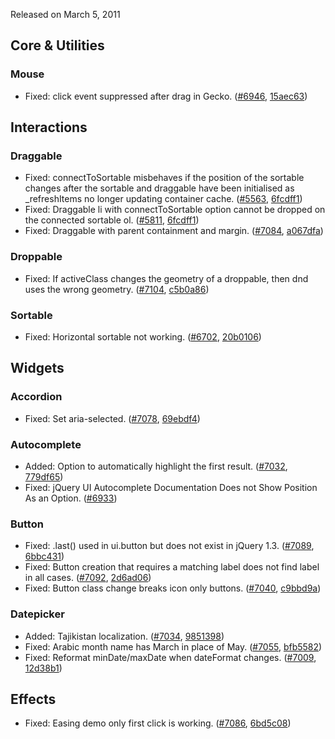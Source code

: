 <script>{
	"title": "jQuery UI 1.8.11 Changelog"
}</script>

Released on March 5, 2011

## Core &amp; Utilities

### Mouse

* Fixed: click event suppressed after drag in Gecko. ([#6946](http://bugs.jqueryui.com/ticket/6946), [15aec63](https://github.com/jquery/jquery-ui/commit/15aec63edc10bffcce638ff5244b5faba1ef51fd))

## Interactions

### Draggable

* Fixed: connectToSortable misbehaves if the position of the sortable changes after the sortable and draggable have been initialised as _refreshItems no longer updating container cache. ([#5563](http://bugs.jqueryui.com/ticket/5563), [6fcdff1](https://github.com/jquery/jquery-ui/commit/6fcdff13fa4a14dd5427f71f83727b87520349fb))
* Fixed: Draggable li with connectToSortable option cannot be dropped on the connected sortable ol. ([#5811](http://bugs.jqueryui.com/ticket/5811), [6fcdff1](https://github.com/jquery/jquery-ui/commit/6fcdff13fa4a14dd5427f71f83727b87520349fb))
* Fixed: Draggable with parent containment and margin. ([#7084](http://bugs.jqueryui.com/ticket/7084), [a067dfa](https://github.com/jquery/jquery-ui/commit/a067dfa8a22f9705bd062cfd651feb0bff3e3cf6))

### Droppable

* Fixed: If activeClass changes the geometry of a droppable, then dnd uses the wrong geometry. ([#7104](http://bugs.jqueryui.com/ticket/7104), [c5b0a86](https://github.com/jquery/jquery-ui/commit/c5b0a8660a57676815901b24be84b3a4bb5a625a))

### Sortable

* Fixed: Horizontal sortable not working. ([#6702](http://bugs.jqueryui.com/ticket/6702), [20b0106](https://github.com/jquery/jquery-ui/commit/20b010640e837cad1ad7203e02b28b399e328725))

## Widgets

### Accordion

* Fixed: Set aria-selected. ([#7078](http://bugs.jqueryui.com/ticket/7078), [69ebdf4](https://github.com/jquery/jquery-ui/commit/69ebdf46a596de6e6889f9532fdad6ad841cc765))

### Autocomplete

* Added: Option to automatically highlight the first result. ([#7032](http://bugs.jqueryui.com/ticket/7032), [779df65](https://github.com/jquery/jquery-ui/commit/779df6517d4e1bdd7ed3667537adb67c7443d15f))
* Fixed: jQuery UI Autocomplete Documentation Does not Show Position As an Option. ([#6933](http://bugs.jqueryui.com/ticket/6933))

### Button

* Fixed: .last() used in ui.button but does not exist in jQuery 1.3. ([#7089](http://bugs.jqueryui.com/ticket/7089), [6bbc431](https://github.com/jquery/jquery-ui/commit/6bbc43113ccd2722919e4149248c3316c143b287))
* Fixed: Button creation that requires a matching label does not find label in all cases. ([#7092](http://bugs.jqueryui.com/ticket/7092), [2d6ad06](https://github.com/jquery/jquery-ui/commit/2d6ad068733a18e5b69815192e7c0f5614410c56))
* Fixed: Button class change breaks icon only buttons. ([#7040](http://bugs.jqueryui.com/ticket/7040), [c9bbd9a](https://github.com/jquery/jquery-ui/commit/c9bbd9aa6e8bd23e314f4e284aec3b18c6ad797c))

### Datepicker

* Added: Tajikistan localization. ([#7034](http://bugs.jqueryui.com/ticket/7034), [9851398](https://github.com/jquery/jquery-ui/commit/98513985a27153e54eac5cdccd4643047f88c63a))
* Fixed: Arabic month name has March in place of May. ([#7055](http://bugs.jqueryui.com/ticket/7055), [bfb5582](https://github.com/jquery/jquery-ui/commit/bfb5582435bf330b1cbae5953bfa6fbe9747bafe))
* Fixed: Reformat minDate/maxDate when dateFormat changes. ([#7009](http://bugs.jqueryui.com/ticket/7009), [12d38b1](https://github.com/jquery/jquery-ui/commit/12d38b1886b1e4a17d3bd018f028f7fa2b821229))

## Effects

* Fixed: Easing demo only first click is working. ([#7086](http://bugs.jqueryui.com/ticket/7086), [6bd5c08](https://github.com/jquery/jquery-ui/commit/6bd5c08a1d3f28976ef2fb8c31988cd9c18ee055))
